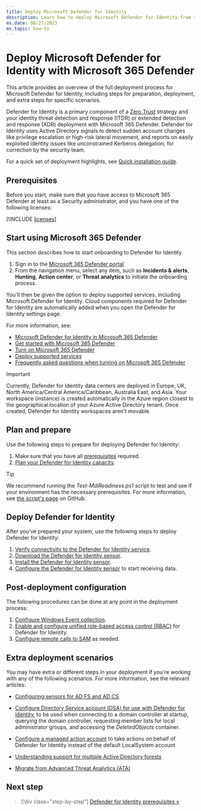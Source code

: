 ```yaml
---
title: Deploy Microsoft Defender for Identity
description: Learn how to deploy Microsoft Defender for Identity from the Microsoft 365 Defender portal.
ms.date: 08/27/2023
ms.topic: how-to
---
```


# Deploy Microsoft Defender for Identity with Microsoft 365 Defender

This article provides an overview of the full deployment process for Microsoft Defender for Identity, including steps for preparation, deployment, and extra steps for specific scenarios.

Defender for Identity is a primary component of a [Zero Trust](/security/zero-trust/zero-trust-overview) strategy and your identity threat detection and response (ITDR) or extended detection and response (XDR) deployment with Microsoft 365 Defender. Defender for Identity uses Active Directory signals to detect sudden account changes like privilege escalation or high-risk lateral movement, and reports on easily exploited identity issues like unconstrained Kerberos delegation, for correction by the security team.

For a quick set of deployment highlights, see [Quick installation guide](quick-installation-guide.md).

## Prerequisites

Before you start, make sure that you have access to Microsoft 365 Defender at least as a Security administrator, and you have one of the following licenses:

[!INCLUDE [licenses](../includes/licenses.md)]

## Start using Microsoft 365 Defender

This section describes how to start onboarding to Defender for Identity.

1. Sign in to the [Microsoft 365 Defender portal](https://security.microsoft.com). 
1. From the navigation menu, select any item, such as **Incidents & alerts**, **Hunting**, **Action center**, or **Threat analytics** to initiate the onboarding process.

You'll then be given the option to deploy supported services, including Microsoft Defender for Identity. Cloud components required for Defender for Identity are automatically added when you open the Defender for Identity settings page.

For more information, see:

- [Microsoft Defender for Identity in Microsoft 365 Defender](/microsoft-365/security/defender/microsoft-365-security-center-mdi?bc=/defender-for-identity/breadcrumb/toc.json&toc=/defender-for-identity/TOC.json)
- [Get started with Microsoft 365 Defender](/microsoft-365/security/defender/get-started)
- [Turn on Microsoft 365 Defender](/microsoft-365/security/defender/m365d-enable)
- [Deploy supported services](/microsoft-365/security/defender/deploy-supported-services)
- [Frequently asked questions when turning on Microsoft 365 Defender](/microsoft-365/security/defender/m365d-enable-faq)

> [!IMPORTANT]
> Currently, Defender for Identity data centers are deployed in Europe, UK, North America/Central America/Caribbean, Australia East, and Asia. Your workspace (instance) is created automatically in the Azure region closest to the geographical location of your Azure Active Directory tenant. Once created, Defender for Identity workspaces aren't movable.

## Plan and prepare

Use the following steps to prepare for deploying Defender for Identity:

1. Make sure that you have all [prerequisites](prerequisites.md) required.
1. [Plan your Defender for Identity capacity](capacity-planning.md).

> [!TIP]
> We recommend running the *Test-MdiReadiness.ps1* script to test and see if your environment has the necessary prerequisites. For more information, see [the script's page](https://github.com/microsoft/Microsoft-Defender-for-Identity/tree/main/Test-MdiReadiness) on GitHub.
>

## Deploy Defender for Identity

After you've prepared your system, use the following steps to deploy Defender for Identity:

1. [Verify connectivity to the Defender for Identity service](configure-proxy.md). <!--last part of proxy page-->
1. [Download the Defender for Identity sensor](download-sensor.md).
1. [Install the Defender for Identity sensor](install-sensor.md). <!--take proxy configuration command line and add it here-->
1. [Configure the Defender for Identity sensor](configure-sensor-settings.md) to start receiving data.

## Post-deployment configuration

The following procedures can be done at any point in the deployment process:

1. [Configure Windows Event collection](configure-windows-event-collection.md).
1. [Enable and configure unified role-based access control (RBAC)](role-groups.md) for Defender for Identity.
1. [Configure remote calls to SAM](remote-calls-sam.md) as needed.

## Extra deployment scenarios

You may have extra or different steps in your deployment if you're working with any of the following scenarios. For more information, see the relevant articles:

- [Configuring sensors for AD FS and AD CS](active-directory-federation-services.md).

- [Configure Directory Service account (DSA) for use with Defender for Identity](directory-service-accounts.md), to be used when connecting to a domain controller at startup, querying the domain controller, requesting member lists for local administrator groups, and accessing the *DeletedObjects* container.

- [Configure a managed action account](manage-action-accounts.md) to take actions on behalf of Defender for Identity instead of the default LocalSystem account

- [Understanding support for multiple Active Directory forests](multi-forest.md)

- [Migrate from Advanced Threat Analytics (ATA)](migrate-from-ata-overview.md)

## Next step

> [!div class="step-by-step"]
> [Defender for Identity prerequisites »](prerequisites.md)

